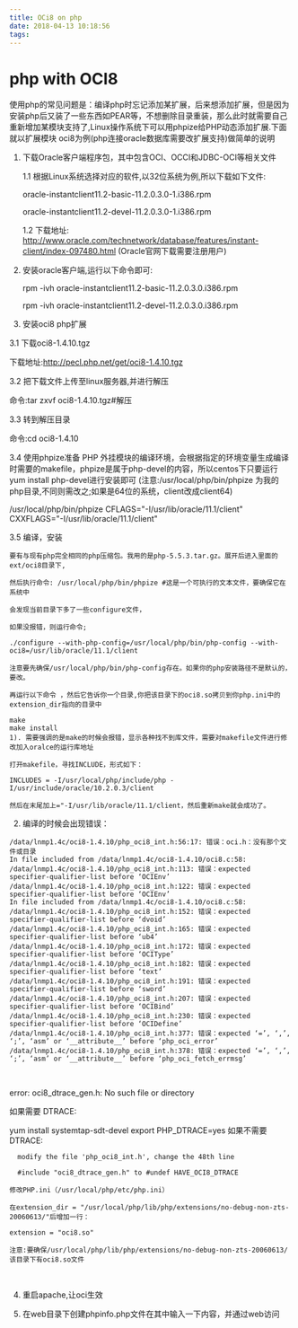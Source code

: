 ```yaml
---
title: OCi8 on php
date: 2018-04-13 10:18:56
tags:
---
```


# php with OCI8

使用php的常见问题是：编译php时忘记添加某扩展，后来想添加扩展，但是因为安装php后又装了一些东西如PEAR等，不想删除目录重装，那么此时就需要自己重新增加某模块支持了,Linux操作系统下可以用phpize给PHP动态添加扩展.下面就以扩展模块 oci8为例(php连接oracle数据库需要改扩展支持)做简单的说明

1. 下载Oracle客户端程序包，其中包含OCI、OCCI和JDBC-OCI等相关文件

   1.1 根据Linux系统选择对应的软件,以32位系统为例,所以下载如下文件:

   oracle-instantclient11.2-basic-11.2.0.3.0-1.i386.rpm

   oracle-instantclient11.2-devel-11.2.0.3.0-1.i386.rpm

   1.2 下载地址: <http://www.oracle.com/technetwork/database/features/instant-client/index-097480.html> (Oracle官网下载需要注册用户)

2. 安装oracle客户端,运行以下命令即可:

    rpm -ivh oracle-instantclient11.2-basic-11.2.0.3.0.i386.rpm

    rpm -ivh oracle-instantclient11.2-devel-11.2.0.3.0.i386.rpm

3. 安装oci8 php扩展

  3.1  下载oci8-1.4.10.tgz

  下载地址:<http://pecl.php.net/get/oci8-1.4.10.tgz>

  3.2 把下载文件上传至linux服务器,并进行解压

  命令:tar zxvf oci8-1.4.10.tgz#解压

  3.3  转到解压目录

  命令:cd oci8-1.4.10

  3.4  使用phpize准备 PHP 外挂模块的编译环境，会根据指定的环境变量生成编译时需要的makefile，phpize是属于php-devel的内容，所以centos下只要运行yum install php-devel进行安装即可 (注意:/usr/local/php/bin/phpize 为我的php目录,不同则需改之;如果是64位的系统，client改成client64)

  /usr/local/php/bin/phpize CFLAGS="-I/usr/lib/oracle/11.1/client" CXXFLAGS="-I/usr/lib/oracle/11.1/client"

  3.5  编译，安装

    要有与现有php完全相同的php压缩包。我用的是php-5.5.3.tar.gz。展开后进入里面的ext/oci8目录下,

    然后执行命令: /usr/local/php/bin/phpize #这是一个可执行的文本文件，要确保它在系统中

    会发现当前目录下多了一些configure文件，

    如果没报错，则运行命令;

    ./configure --with-php-config=/usr/local/php/bin/php-config --with-oci8=/usr/lib/oracle/11.1/client

    注意要先确保/usr/local/php/bin/php-config存在。如果你的php安装路径不是默认的，要改。

    再运行以下命令 ，然后它告诉你一个目录,你把该目录下的oci8.so拷贝到你php.ini中的extension_dir指向的目录中

    make 
    make install 
    1). 需要强调的是make的时候会报错，显示各种找不到库文件，需要对makefile文件进行修改加入oralce的运行库地址

    打开makefile，寻找INCLUDE，形式如下：

    INCLUDES = -I/usr/local/php/include/php -I/usr/include/oracle/10.2.0.3/client

    然后在末尾加上="-I/usr/lib/oracle/11.1/client，然后重新make就会成功了。

  2) 编译的时候会出现错误：

  ```
  /data/lnmp1.4c/oci8-1.4.10/php_oci8_int.h:56:17: 错误：oci.h：没有那个文件或目录
  In file included from /data/lnmp1.4c/oci8-1.4.10/oci8.c:58:
  /data/lnmp1.4c/oci8-1.4.10/php_oci8_int.h:113: 错误：expected specifier-qualifier-list before ‘OCIEnv’
  /data/lnmp1.4c/oci8-1.4.10/php_oci8_int.h:122: 错误：expected specifier-qualifier-list before ‘OCIEnv’
  In file included from /data/lnmp1.4c/oci8-1.4.10/oci8.c:58:
  /data/lnmp1.4c/oci8-1.4.10/php_oci8_int.h:152: 错误：expected specifier-qualifier-list before ‘dvoid’
  /data/lnmp1.4c/oci8-1.4.10/php_oci8_int.h:165: 错误：expected specifier-qualifier-list before ‘ub4’
  /data/lnmp1.4c/oci8-1.4.10/php_oci8_int.h:172: 错误：expected specifier-qualifier-list before ‘OCIType’
  /data/lnmp1.4c/oci8-1.4.10/php_oci8_int.h:182: 错误：expected specifier-qualifier-list before ‘text’
  /data/lnmp1.4c/oci8-1.4.10/php_oci8_int.h:191: 错误：expected specifier-qualifier-list before ‘sword’
  /data/lnmp1.4c/oci8-1.4.10/php_oci8_int.h:207: 错误：expected specifier-qualifier-list before ‘OCIBind’
  /data/lnmp1.4c/oci8-1.4.10/php_oci8_int.h:230: 错误：expected specifier-qualifier-list before ‘OCIDefine’
  /data/lnmp1.4c/oci8-1.4.10/php_oci8_int.h:377: 错误：expected ‘=’, ‘,’, ‘;’, ‘asm’ or ‘__attribute__’ before ‘php_oci_error’
  /data/lnmp1.4c/oci8-1.4.10/php_oci8_int.h:378: 错误：expected ‘=’, ‘,’, ‘;’, ‘asm’ or ‘__attribute__’ before ‘php_oci_fetch_errmsg’
  ```

  ​

  error: oci8_dtrace_gen.h: No such file or directory

  如果需要 DTRACE:

  yum install systemtap-sdt-devel
  export PHP_DTRACE=yes
  如果不需要 DTRACE:
```
  modify the file 'php_oci8_int.h', change the 48th line 

  #include "oci8_dtrace_gen.h" to #undef HAVE_OCI8_DTRACE
```
  

    修改PHP.ini（/usr/local/php/etc/php.ini）
    
    在extension_dir = "/usr/local/php/lib/php/extensions/no-debug-non-zts-20060613/"后增加一行：
    
    extension = "oci8.so"
    
    注意:要确保/usr/local/php/lib/php/extensions/no-debug-non-zts-20060613/ 该目录下有oci8.so文件

  ​

4. 重启apache,让oci生效

6. 在web目录下创建phpinfo.php文件在其中输入一下内容，并通过web访问